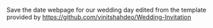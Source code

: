 Save the date webpage for our wedding day edited from the template provided by https://github.com/vinitshahdeo/Wedding-Invitation

